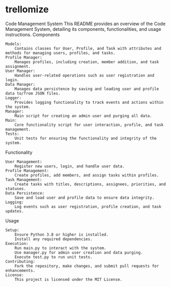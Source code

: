 # trellomize
Code Management System
This README provides an overview of the Code Management System, detailing its components, functionalities, and usage instructions.
Components

    Models:
        Contains classes for User, Profile, and Task with attributes and methods for managing users, profiles, and tasks.
    Profile Manager:
        Manages profiles, including creation, member addition, and task assignment.
    User Manager:
        Handles user-related operations such as user registration and login.
    Data Manager:
        Manages data persistence by saving and loading user and profile data to/from JSON files.
    Logger:
        Provides logging functionality to track events and actions within the system.
    Manager:
        Main script for creating an admin user and purging all data.
    Main:
        Core functionality script for user interaction, profile, and task management.
    Tests:
        Unit tests for ensuring the functionality and integrity of the system.

Functionality

    User Management:
        Register new users, login, and handle user data.
    Profile Management:
        Create profiles, add members, and assign tasks within profiles.
    Task Management:
        Create tasks with titles, descriptions, assignees, priorities, and statuses.
    Data Persistence:
        Save and load user and profile data to ensure data integrity.
    Logging:
        Log events such as user registration, profile creation, and task updates.

Usage

    Setup:
        Ensure Python 3.8 or higher is installed.
        Install any required dependencies.
    Execution:
        Run main.py to interact with the system.
        Use manager.py for admin user creation and data purging.
        Execute test.py to run unit tests.
    Contributing:
        Fork the repository, make changes, and submit pull requests for enhancements.
    License:
        This project is licensed under the MIT License.
